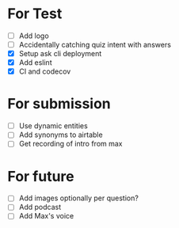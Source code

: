 # For Test
- [ ] Add logo
- [ ] Accidentally catching quiz intent with answers
- [X] Setup ask cli deployment
- [X] Add eslint
- [X] CI and codecov

# For submission
- [ ] Use dynamic entities
- [ ] Add synonyms to airtable
- [ ] Get recording of intro from max

# For future
- [ ] Add images optionally per question?
- [ ] Add podcast
- [ ] Add Max's voice